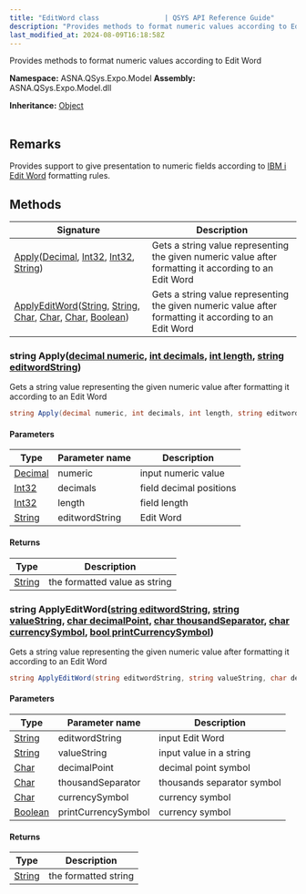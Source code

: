 ```yaml
---
title: "EditWord class                | QSYS API Reference Guide"
description: "Provides methods to format numeric values according to Edit Word "
last_modified_at: 2024-08-09T16:18:58Z
---
```


Provides methods to format numeric values according to Edit Word

**Namespace:** ASNA.QSys.Expo.Model
**Assembly:** ASNA.QSys.Expo.Model.dll

**Inheritance:** [Object](https://docs.microsoft.com/en-us/dotnet/api/system.object)
<br>
<br>

## Remarks

Provides support to give presentation to numeric fields according to [IBM i Edit Word](https://www.ibm.com/docs/en/i/7.2?topic=words-summary-coding-rules-edit) formatting rules. 


## Methods

| Signature | Description |
| --- | --- |
| [Apply](#string-applydecimal-numeric-int-decimals-int-length-string-editwordstring)([Decimal](https://docs.microsoft.com/en-us/dotnet/api/system.decimal), [Int32](https://docs.microsoft.com/en-us/dotnet/api/system.int32), [Int32](https://docs.microsoft.com/en-us/dotnet/api/system.int32), [String](https://docs.microsoft.com/en-us/dotnet/api/system.string)) | Gets a string value representing the given numeric value after formatting it according to an Edit Word
| [ApplyEditWord](#string-applyeditwordstring-editwordstring-string-valuestring-char-decimalpoint-char-thousandseparator-char-currencysymbol-bool-printcurrencysymbol)([String](https://docs.microsoft.com/en-us/dotnet/api/system.string), [String](https://docs.microsoft.com/en-us/dotnet/api/system.string), [Char](https://docs.microsoft.com/en-us/dotnet/api/system.char), [Char](https://docs.microsoft.com/en-us/dotnet/api/system.char), [Char](https://docs.microsoft.com/en-us/dotnet/api/system.char), [Boolean](https://docs.microsoft.com/en-us/dotnet/api/system.boolean)) | Gets a string value representing the given numeric value after formatting it according to an Edit Word

### string Apply([decimal numeric](https://learn.microsoft.com/en-us/dotnet/csharp/language-reference/builtin-types/floating-point-numeric-types), [int decimals](https://learn.microsoft.com/en-us/dotnet/csharp/language-reference/builtin-types/integral-numeric-types), [int length](https://learn.microsoft.com/en-us/dotnet/csharp/language-reference/builtin-types/integral-numeric-types), [string editwordString](https://learn.microsoft.com/en-us/dotnet/api/system.string?view=net-8.0))

Gets a string value representing the given numeric value after formatting it according to an Edit Word

```cs
string Apply(decimal numeric, int decimals, int length, string editwordString)
```

#### Parameters

| Type | Parameter name | Description
| --- | --- | ---
| [Decimal](https://docs.microsoft.com/en-us/dotnet/api/system.decimal) | numeric | input numeric value
| [Int32](https://docs.microsoft.com/en-us/dotnet/api/system.int32) | decimals | field decimal positions
| [Int32](https://docs.microsoft.com/en-us/dotnet/api/system.int32) | length | field length
| [String](https://docs.microsoft.com/en-us/dotnet/api/system.string) | editwordString | Edit Word

#### Returns

| Type | Description
| --- | ---
| [String](https://docs.microsoft.com/en-us/dotnet/api/system.string) | the formatted value as string

### string ApplyEditWord([string editwordString](https://learn.microsoft.com/en-us/dotnet/api/system.string?view=net-8.0), [string valueString](https://learn.microsoft.com/en-us/dotnet/api/system.string?view=net-8.0), [char decimalPoint](https://learn.microsoft.com/en-us/dotnet/csharp/language-reference/builtin-types/char), [char thousandSeparator](https://learn.microsoft.com/en-us/dotnet/csharp/language-reference/builtin-types/char), [char currencySymbol](https://learn.microsoft.com/en-us/dotnet/csharp/language-reference/builtin-types/char), [bool printCurrencySymbol](https://docs.microsoft.com/en-us/dotnet/api/system.boolean))

Gets a string value representing the given numeric value after formatting it according to an Edit Word

```cs
string ApplyEditWord(string editwordString, string valueString, char decimalPoint, char thousandSeparator, char currencySymbol, bool printCurrencySymbol)
```

#### Parameters

| Type | Parameter name | Description
| --- | --- | ---
| [String](https://docs.microsoft.com/en-us/dotnet/api/system.string) | editwordString | input Edit Word
| [String](https://docs.microsoft.com/en-us/dotnet/api/system.string) | valueString | input value in a string
| [Char](https://docs.microsoft.com/en-us/dotnet/api/system.char) | decimalPoint | decimal point symbol
| [Char](https://docs.microsoft.com/en-us/dotnet/api/system.char) | thousandSeparator | thousands separator symbol
| [Char](https://docs.microsoft.com/en-us/dotnet/api/system.char) | currencySymbol | currency symbol
| [Boolean](https://docs.microsoft.com/en-us/dotnet/api/system.boolean) | printCurrencySymbol | currency symbol

#### Returns

| Type | Description
| --- | ---
| [String](https://docs.microsoft.com/en-us/dotnet/api/system.string) | the formatted string
